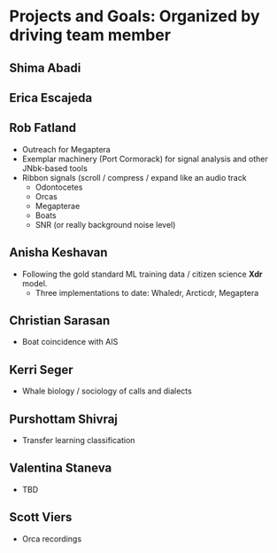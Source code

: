 # Projects and Goals: Organized by driving team member

## Shima Abadi

## Erica Escajeda

## Rob Fatland

- Outreach for Megaptera
- Exemplar machinery (Port Cormorack) for signal analysis and other JNbk-based tools
- Ribbon signals (scroll / compress / expand like an audio track
  - Odontocetes
  - Orcas
  - Megapterae
  - Boats
  - SNR (or really background noise level)

## Anisha Keshavan

- Following the gold standard ML training data / citizen science **Xdr** model.
  - Three implementations to date: Whaledr, Arcticdr, Megaptera
  
## Christian Sarasan

- Boat coincidence with AIS

## Kerri Seger

- Whale biology / sociology of calls and dialects


## Purshottam Shivraj

- Transfer learning classification


## Valentina Staneva

- TBD

## Scott Viers

- Orca recordings
